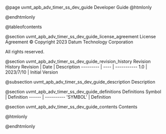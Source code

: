 @page uvmt_apb_adv_timer_ss_dev_guide Developer Guide
@htmlonly
<div class="autonumbering">
@endhtmlonly


@tableofcontents


@section uvmt_apb_adv_timer_ss_dev_guide_license_agreement License Agreement
© Copyright 2023 Datum Technology Corporation

All rights reserved.


@section uvmt_apb_adv_timer_ss_dev_guide_revision_history Revision History
Revision  | Date | Description
--------- | ---- | -----------
1.0 | 2023/7/10 | Initial Version

@subsection uvmt_apb_adv_timer_ss_dev_guide_description Description


@section uvmt_apb_adv_timer_ss_dev_guide_definitions Definitions
Symbol | Definition
------ | ----------
 'SYMBOL' | Definition


@section uvmt_apb_adv_timer_ss_dev_guide_contents Contents


@htmlonly
</div>
@endhtmlonly